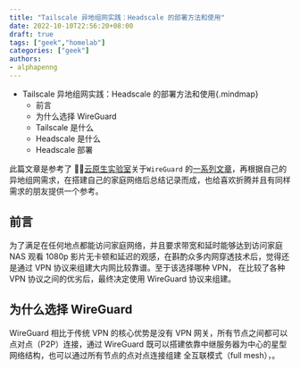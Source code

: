 ```yaml
---
title: "Tailscale 异地组网实践：Headscale 的部署方法和使用"
date: 2022-10-10T22:56:20+08:00
draft: true
tags: ["geek","homelab"]
categories: ["geek"]
authors:
- alphapenng
---
```


-   Tailscale 异地组网实践：Headscale 的部署方法和使用{.mindmap}
    -   前言
    -   为什么选择 WireGuard
    -   Tailscale 是什么
    -   Headscale 是什么
    -   Headscale 部署

此篇文章是参考了 👨‍💻[云原生实验室](https://icloudnative.io/)关于`WireGuard` 的[一系列文章](https://icloudnative.io/tags/wireguard/)，再根据自己的异地组网需求，在搭建自己的家庭网络后总结记录而成，也给喜欢折腾并且有同样需求的朋友提供一个参考。

## 前言

为了满足在任何地点都能访问家庭网络，并且要求带宽和延时能够达到访问家庭 NAS 观看 1080p 影片无卡顿和延迟的观感，在斟酌众多内网穿透技术后，觉得还是通过 VPN 协议来组建大内网比较靠谱。至于该选择哪种 VPN， 在比较了各种 VPN 协议之间的优劣后，最终决定使用 WireGuard 协议来组建。

## 为什么选择 WireGuard

WireGuard 相比于传统 VPN 的核心优势是没有 VPN 网关，所有节点之间都可以点对点（P2P）连接，通过 WireGuard 既可以搭建依靠中继服务器为中心的星型网络结构，也可以通过所有节点的点对点连接组建 全互联模式（full mesh），。
